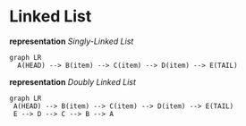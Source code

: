 # Linked List

**representation** _Singly-Linked List_

```mermaid
graph LR
  A(HEAD) --> B(item) --> C(item) --> D(item) --> E(TAIL)
```

**representation** _Doubly Linked List_

```mermaid
graph LR
 A(HEAD) --> B(item) --> C(item) --> D(item) --> E(TAIL)
 E --> D --> C --> B --> A
```
